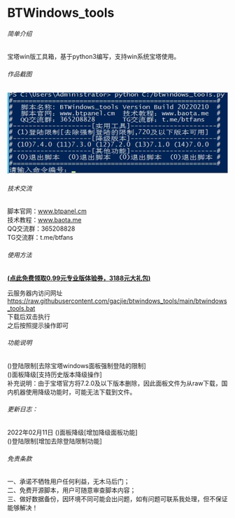 # BTWindows_tools

###### 简单介绍
宝塔win版工具箱，基于python3编写，支持win系统宝塔使用。

###### 作品截图
 ![btpanel_tools](https://raw.githubusercontent.com/gacjie/btwindows_tools/main/btwindows_tools.jpg)   


###### 技术交流
脚本官网：www.btpanel.cm  
技术教程：www.baota.me  
QQ交流群：365208828       
TG交流群：t.me/btfans   

###### 使用方法   
 **[(点此免费领取0.99元专业版体验券，3188元大礼包)](https://www.bt.cn/?invite_code=MV9yaHFycXY=)**   

云服务器内访问网址   
 https://raw.githubusercontent.com/gacjie/btwindows_tools/main/btwindows_tools.bat   
下载后双击执行  
之后按照提示操作即可   

###### 功能说明
()登陆限制[去除宝塔windows面板强制登陆的限制]  
()面板降级[支持历史版本降级操作]  
补充说明：由于宝塔官方将7.2.0及以下版本删除，因此面板文件为从raw下载，国内机器使用降级功能时，可能无法下载到文件。
###### 更新日志：
2022年02月11日
()面板降级[增加降级面板功能]   
()登陆限制[增加去除登陆限制功能]  

###### 免责条款
一、承诺不牺牲用户任何利益，无木马后门；  
二、免费开源脚本，用户可随意审查脚本内容；  
三、做好数据备份，因环境不同可能会出问题，如有问题可联系我处理，但不保证能够解决！ 

